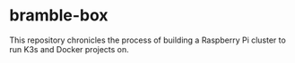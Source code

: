 # bramble-box
This repository chronicles the process of building a Raspberry Pi cluster to run K3s and Docker projects on.
